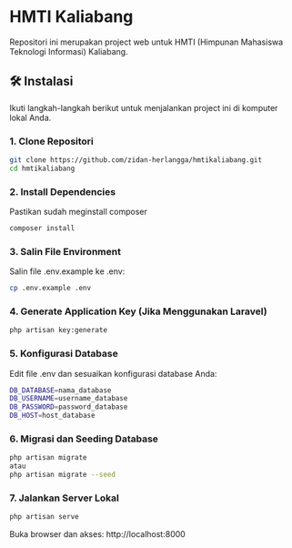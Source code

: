 # HMTI Kaliabang

Repositori ini merupakan project web untuk HMTI (Himpunan Mahasiswa Teknologi Informasi) Kaliabang.

## 🛠️ Instalasi

Ikuti langkah-langkah berikut untuk menjalankan project ini di komputer lokal Anda.

### 1. Clone Repositori

```bash
git clone https://github.com/zidan-herlangga/hmtikaliabang.git
cd hmtikaliabang
```

### 2. Install Dependencies
Pastikan sudah meginstall composer

```bash
composer install
```

### 3. Salin File Environment
Salin file .env.example ke .env:

```bash
cp .env.example .env
```

### 4. Generate Application Key (Jika Menggunakan Laravel)

```bash
php artisan key:generate
```

### 5. Konfigurasi Database
Edit file .env dan sesuaikan konfigurasi database Anda:

```bash
DB_DATABASE=nama_database
DB_USERNAME=username_database
DB_PASSWORD=password_database
DB_HOST=host_database
```

### 6. Migrasi dan Seeding Database 

```bash
php artisan migrate
atau
php artisan migrate --seed
```
### 7. Jalankan Server Lokal

```bash
php artisan serve
```

Buka browser dan akses: http://localhost:8000

